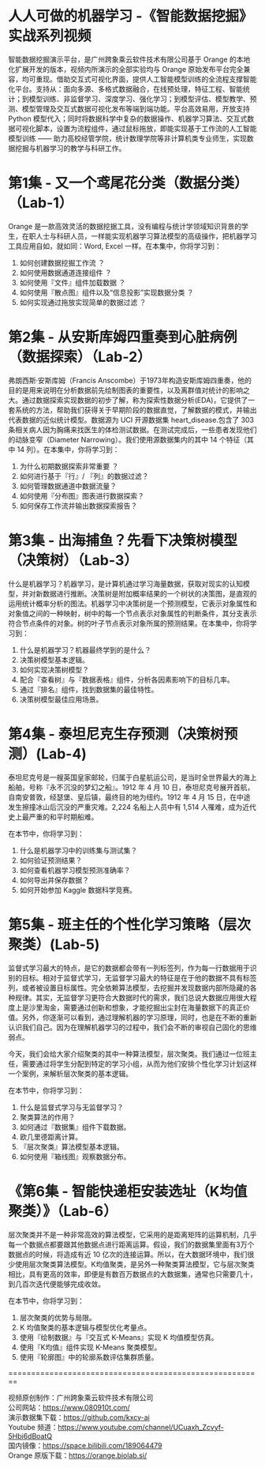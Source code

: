 ﻿# 人人可做的机器学习 -《智能数据挖掘》实战系列视频

智能数据挖掘演示平台，是广州跨象乘云软件技术有限公司基于 Orange 的本地化扩展开发的版本，视频内所演示的全部实验均与 Orange 原始发布平台完全兼容，均可重现。借助交互式可视化界面，提供人工智能模型训练的全流程支撑智能化平台。支持从：面向多源、多格式数据融合，在线预处理，特征工程、智能统计；到模型训练、非监督学习、深度学习、强化学习；到模型评估、模型教学、预测、模型管理及交互式数据可视化发布等端到端功能。平台高效易用，开放支持 Python 模型代入；同时将数据科学中复杂的数据操作、机器学习算法、交互式数据可视化脚本，设置为流程组件，通过鼠标拖放，即能实现基于工作流的人工智能模型训练 —— 助力高校经管学院，统计数理学院等非计算机类专业师生，实现数据挖掘与机器学习的教学与科研工作。

# 第1集 - 又一个鸢尾花分类（数据分类） （Lab-1）

Orange 是一款高效灵活的数据挖据工具，没有编程与统计学领域知识背景的学生，在职人士与科研人员，一样能实现机器学习算法模型的高级操作，把机器学习工具应用自如，就如同：Word, Excel 一样。在本集中，你将学习到：

1. 如何创建数据挖掘工作流 ？
2. 如何使用数据通道连接组件 ？
3. 如何使用『文件』组件加载数据 ？
4. 如何使用『散点图』组件以及“信息投影”实现数据分类 ？
5. 如何实现通过拖放实现简单的数据过滤 ？

# 第2集 - 从安斯库姆四重奏到心脏病例（数据探索）（Lab-2）

弗朗西斯·安斯库姆（Francis Anscombe）于1973年构造安斯库姆四重奏，他的目的是用来说明在分析数据前先绘制图表的重要性，以及离群值对统计的影响之大。通过数据探索实现数据的初步了解，称为探索性数据分析(EDA)，它提供了一套系统的方法，帮助我们获得关于早期阶段的数据直觉，了解数据的模式，并输出代表数据的近似统计模型。数据源为 UCI 开源数据集 heart_disease.包含了 303 条相关病人因为胸痛来找医生的体检测试数据。在测试完成后，一些患者发现他们的动脉变窄（Diameter Narrowing）。我们使用源数据集内的其中 14 个特征（其中 14 列）。在本集中，你将学习到：

1. 为什么初期数据探索非常重要 ？  
2. 如何进行基于『行』/ 『列』的数据过滤？  
3. 如何管理数据通道中数据流量？  
4. 如何使用『分布图』图表进行数据探索？  
6. 如何保存工作流并输出数据探索报告？  

# 第3集 - 出海捕鱼？先看下决策树模型（决策树）（Lab-3）

什么是机器学习？机器学习，是计算机通过学习海量数据，获取对现实的认知模型，并对新数据进行推断。决策树是附加概率结果的一个树状的决策图，是直观的运用统计概率分析的图法。机器学习中决策树是一个预测模型，它表示对象属性和对象值之间的一种映射，树中的每一个节点表示对象属性的判断条件，其分支表示符合节点条件的对象。树的叶子节点表示对象所属的预测结果。在本集中，你将学习到：

1. 什么是机器学习？机器最终学到的是什么？  
2. 决策树模型基本逻辑。  
3. 如何实现决策树模型？  
4. 配合『查看树』与『数据表格』组件，分析各因素影响下的目标几率。  
5. 通过『排名』组件，找到数据集的最佳特性。  
6. 决策树模型最佳应用场景。  

# 第4集 - 泰坦尼克生存预测（决策树预测）(Lab-4)

泰坦尼克号是一艘英国皇家邮轮，归属于白星航运公司，是当时全世界最大的海上船舶，号称『永不沉没的梦幻之船』。1912 年 4 月 10 日，泰坦尼克号展开首航，自南安普敦，经瑟堡、皇后镇，最终目的地为纽约。1912 年 4 月 15 日，在中途发生擦撞冰山后沉没的严重灾难。2,224 名船上人员中有 1,514 人罹难，成为近代史上最严重的和平时期船难。

在本节中，你将学习到：
1. 什么是机器学习中的训练集与测试集？  
2. 如何验证预测结果？  
3. 如何查看机器学习模型预测准确率？  
4. 如何导出并保存数据？  
5. 如何开始参加 Kaggle 数据科学竞赛。  

# 第5集 - 班主任的个性化学习策略（层次聚类）(Lab-5)

监督式学习最大的特点，是它的数据都会带有一列标签列，作为每一行数据用于识别的目标。相对于监督式学习，无监督学习最大的特征是在于他的数据不具有标签列，或者被设置目标属性。完全依赖算法模型，去挖掘并发现数据内部所隐藏的各种规律。其实，无监督学习更符合大数据时代的需求，我们总说大数据应用很大程度上是沙里淘金，需要通过创新和想象，才能挖掘出尘封在海量数据下的真正价值。另外，你逐渐可以看到，通过理解机器的学习原理，同时，也是在不断的重新认识我们自己。因为在理解机器学习的过程中，我们会不断的审视自己固化的思维弱点。

今天，我们会给大家介绍聚类的其中一种算法模型，层次聚类。我们通过一位班主任，需要通过将学生分配到特定的学习小组，从而为他们安排个性化学习计划这样一个案例，来解析层次聚类的基本逻辑。

在本节中，你将学习到：
1. 什么是监督式学习与无监督学习？  
2. 聚类算法的作用？  
3. 如何通过『数据集』组件下载数据。  
4. 欧几里德距离计算。  
5. 『层次聚类』算法模型基本逻辑。  
6. 如何使用『箱线图』观察数据分布。

# 《第6集 - 智能快递柜安装选址（K均值聚类）》（Lab-6）

层次聚类并不是一种非常高效的算法模型，它采用的是距离矩阵的运算机制，几乎每一个数据点都要跟其他数据点进行距离运算。假设，我们的数据集里面有3万个数据点的时候，将造成有近 10 亿次的连接运算。所以，在大数据环境中，我们很少使用层次聚类算法模型。K均值聚类，是另外一种聚类算法模型，它与层次聚类相比，具有更高的效率，即便是有数百万数据点的大数据集，通常也只需要几十，到几百次迭代便能够完成收敛。

在本节中，你将学习到：
1. 层次聚类的优势与局限。  
2. K 均值聚类的基本逻辑与模型优化考量点。  
3. 使用『绘制数据』与『交互式 K-Means』实现 K 均值模型仿真。  
4. 使用『K均值』组件实现 K-Means 聚类模型。  
5. 使用『轮廓图』中的轮廓系数评估集群质量。    

========================================================

视频原创制作：广州跨象乘云软件技术有限公司  
公司网站：https://www.080910t.com/  
演示数据集下载：https://github.com/kxcy-ai  
Youtube 频道：https://www.youtube.com/channel/UCuaxh_Zcvyf-5Hbi6dBoatQ  
国内镜像：https://space.bilibili.com/189064479  
Orange 原版下载：https://orange.biolab.si/  
